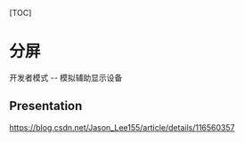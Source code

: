[TOC]

# 分屏


开发者模式 -- 模拟辅助显示设备


## Presentation
https://blog.csdn.net/Jason_Lee155/article/details/116560357



